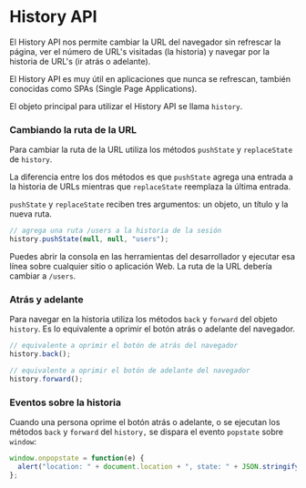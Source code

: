 # History API

El History API nos permite cambiar la URL del navegador sin refrescar la página, ver el número de URL's visitadas (la historia) y navegar por la historia de URL's (ir atrás o adelante).

El History API es muy útil en aplicaciones que nunca se refrescan, también conocidas como SPAs (Single Page Applications).

El objeto principal para utilizar el History API se llama `history`.

### Cambiando la ruta de la URL

Para cambiar la ruta de la URL utiliza los métodos `pushState` y `replaceState` de `history`.

La diferencia entre los dos métodos es que `pushState` agrega una entrada a la historia de URLs mientras que `replaceState` reemplaza la última entrada.

`pushState` y `replaceState` reciben tres argumentos: un objeto, un título y la nueva ruta.

```javascript
// agrega una ruta /users a la historia de la sesión
history.pushState(null, null, "users");
```

Puedes abrir la consola en las herramientas del desarrollador y ejecutar esa línea sobre cualquier sitio o aplicación Web. La ruta de la URL debería cambiar a `/users`.

### Atrás y adelante

Para navegar en la historia utiliza los métodos `back` y `forward` del objeto `history`. Es lo equivalente a oprimir el botón atrás o adelante del navegador.

```javascript
// equivalente a oprimir el botón de atrás del navegador
history.back();

// equivalente a oprimir el botón de adelante del navegador
history.forward();
```
### Eventos sobre la historia

Cuando una persona oprime el botón atrás o adelante, o se ejecutan los métodos `back` y `forward` del `history,` se dispara el evento `popstate` sobre `window`:

```javascript
window.onpopstate = function(e) {
  alert("location: " + document.location + ", state: " + JSON.stringify(e.state));
};
```
